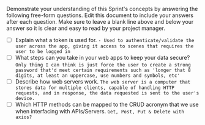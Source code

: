 Demonstrate your understanding of this Sprint's concepts by answering the following free-form questions. Edit this document to include your answers after each question. Make sure to leave a blank line above and below your answer so it is clear and easy to read by your project manager.

- [ ] Explain what a token is used for.
    `- Used to authenticate/validate the user across the app, giving it access to scenes that requires the user to be logged in`
- [ ] What steps can you take in your web apps to keep your data secure?
    `Only thing I can think is just force the user to create a strong password that'd meet certain requirements such as 'longer that 8 digits, at least an uppercase, use numbers and symbols, etc'`
- [ ] Describe how web servers work.
    `The web server is a computer that stores data for multiple clients, capable of handling HTTP requests, and in response, the data requested is sent to the user's device.`
- [ ] Which HTTP methods can be mapped to the CRUD acronym that we use when interfacing with APIs/Servers.
    `Get, Post, Put & Delete with axios?`